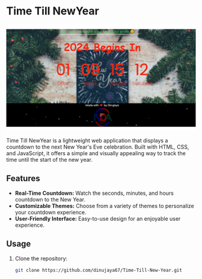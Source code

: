 # Time Till NewYear

![Time Till New Year Screenshot](img/screenshot.png)

Time Till NewYear is a lightweight web application that displays a countdown to the next New Year's Eve celebration. Built with HTML, CSS, and JavaScript, it offers a simple and visually appealing way to track the time until the start of the new year.

## Features

- **Real-Time Countdown:** Watch the seconds, minutes, and hours countdown to the New Year.
- **Customizable Themes:** Choose from a variety of themes to personalize your countdown experience.
- **User-Friendly Interface:** Easy-to-use design for an enjoyable user experience.

## Usage

1. Clone the repository:

   ```bash
   git clone https://github.com/dinujaya67/Time-Till-New-Year.git
